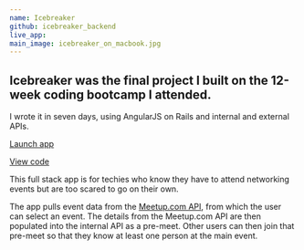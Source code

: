```yaml
---
name: Icebreaker
github: icebreaker_backend
live_app:
main_image: icebreaker_on_macbook.jpg
---
```


## Icebreaker was the final project I built on the 12-week coding bootcamp I attended.

I wrote it in seven days, using AngularJS on Rails and internal and external APIs.

<a href="http://suzeshardlow.com/icebreaker">Launch app</a>

<a href="https://github.com/SuzeShardlow/icebreaker_backend">View code</a>

This full stack app is for techies who know they have to attend networking events but are too scared to go on their own.</p>

The app pulls event data from the <a href="https://www.meetup.com/meetup_api">Meetup.com API</a>, from which the user can select an event.  The details from the Meetup.com API are then populated into the internal API as a pre-meet.  Other users can then join that pre-meet so that they know at least one person at the main event.
